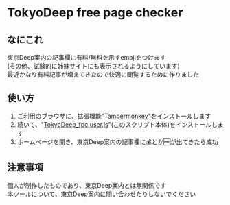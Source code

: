 # TokyoDeep free page checker

## なにこれ
東京Deep案内の記事欄に有料/無料を示すemojiをつけます<br>
(その他、試験的に姉妹サイトにも表示されるようにしています)<br>
最近かなり有料記事が増えてきたので快適に閲覧するために作りました<br>

## 使い方
1. ご利用のブラウザに、拡張機能"[Tampermonkey](https://www.tampermonkey.net/index.php?locale=en)"をインストールします
2. 続いて、"[TokyoDeep_fpc.user.js](./TokyoDeep_fpc.user.js?raw=1)"(このスクリプト本体)をインストールします
3. ホームページを開き、東京Deep案内の記事欄に💰とか🆓が出てきたら成功

## 注意事項
個人が制作したものであり、東京Deep案内とは無関係です<br>
本ツールについて、東京Deep案内に問い合わせたりしないでください<br>